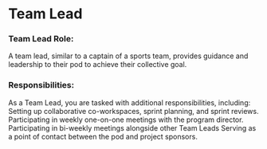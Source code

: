 # Team Lead

### Team Lead Role:
A team lead, similar to a captain of a sports team, provides guidance and leadership to their pod to achieve their collective goal.

### Responsibilities:
 As a Team Lead, you are tasked with additional responsibilities, including:
Setting up collaborative co-workspaces, sprint planning, and sprint reviews.
Participating in weekly one-on-one meetings with the program director.
Participating in bi-weekly meetings alongside other Team Leads
Serving as a point of contact between the pod and project sponsors.
